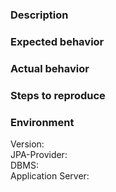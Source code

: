 <!--- This template is for bugs. Remove it for other issues. -->

<!--- Choose an expressive title -->
### Description
<!--- Explain what you did and maybe show some code excerpts -->

### Expected behavior
<!--- What outcome would you expect? -->

### Actual behavior
<!--- What happened that you didn't expect? -->

### Steps to reproduce
<!--- Give us enough details so we can create a testcase that reproduces this problem -->

### Environment
<!--- Environment info like e.g.					-->
<!--- Version:            1.2.0-Alpha1				-->
<!--- JPA-Provider:       Hibernate 5.2.7.Final		-->
<!--- DBMS:               PostgreSQL 9.6.2			-->
<!--- Application Server: Java SE					-->

Version:            
JPA-Provider:       
DBMS:               
Application Server: 
